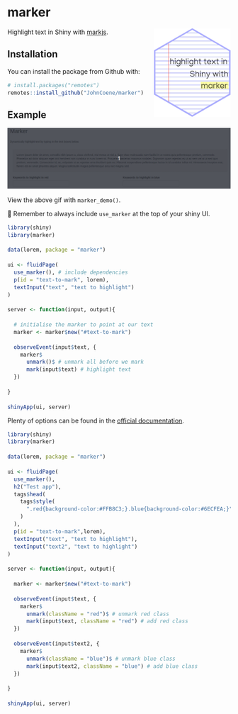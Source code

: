 
<!-- badges: start -->
<!-- badges: end -->

# marker

<img src="./man/figures/logo.png" height="200px" align="right">

Highlight text in Shiny with [markjs](https://markjs.io/).

## Installation

You can install the package from Github with:

``` r
# install.packages("remotes")
remotes::install_github("JohnCoene/marker")
```

## Example

<img src="./man/figures/marker.gif">

View the above gif with `marker_demo()`.

🚨 Remember to always include `use_marker` at the top of your shiny UI.

``` r
library(shiny)
library(marker)

data(lorem, package = "marker")

ui <- fluidPage(
  use_marker(), # include dependencies
  p(id = "text-to-mark", lorem),
  textInput("text", "text to highlight")
)

server <- function(input, output){

  # initialise the marker to point at our text
  marker <- marker$new("#text-to-mark")
  
  observeEvent(input$text, {
    marker$
      unmark()$ # unmark all before we mark
      mark(input$text) # highlight text
  })

}

shinyApp(ui, server)
```

Plenty of options can be found in the [official documentation](https://markjs.io/).

``` r
library(shiny)
library(marker)

data(lorem, package = "marker")

ui <- fluidPage(
  use_marker(),
  h2("Test app"),
  tags$head(
    tags$style(
      ".red{background-color:#FFB8C3;}.blue{background-color:#6ECFEA;}"
    )
  ),
  p(id = "text-to-mark",lorem),
  textInput("text", "text to highlight"),
  textInput("text2", "text to highlight")
)

server <- function(input, output){

  marker <- marker$new("#text-to-mark")
  
  observeEvent(input$text, {
    marker$
      unmark(className = "red")$ # unmark red class
      mark(input$text, className = "red") # add red class
  })

  observeEvent(input$text2, {
    marker$
      unmark(className = "blue")$ # unmark blue class
      mark(input$text2, className = "blue") # add blue class
  })

}

shinyApp(ui, server)
```
